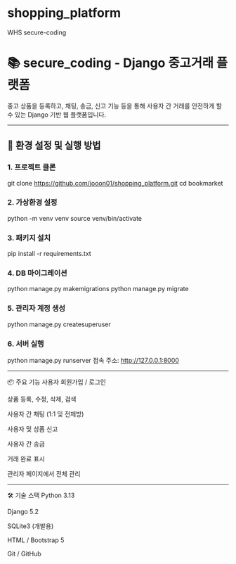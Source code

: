 # shopping_platform
WHS secure-coding 

# 📚 secure_coding - Django 중고거래 플랫폼

중고 상품을 등록하고, 채팅, 송금, 신고 기능 등을 통해 사용자 간 거래를 안전하게 할 수 있는 Django 기반 웹 플랫폼입니다.

---

## 🔧 환경 설정 및 실행 방법

### 1. 프로젝트 클론
git clone https://github.com/jooon01/shopping_platform.git
cd bookmarket

### 2. 가상환경 설정
python -m venv venv
source venv/bin/activate  

### 3. 패키지 설치
pip install -r requirements.txt

### 4. DB 마이그레이션
python manage.py makemigrations
python manage.py migrate

### 5. 관리자 계정 생성
python manage.py createsuperuser

### 6. 서버 실행
python manage.py runserver
접속 주소: http://127.0.0.1:8000

--------------------------------
📦 주요 기능
사용자 회원가입 / 로그인

상품 등록, 수정, 삭제, 검색

사용자 간 채팅 (1:1 및 전체방)

사용자 및 상품 신고

사용자 간 송금

거래 완료 표시

관리자 페이지에서 전체 관리

------------------
🛠️ 기술 스택
Python 3.13

Django 5.2

SQLite3 (개발용)

HTML / Bootstrap 5

Git / GitHub

